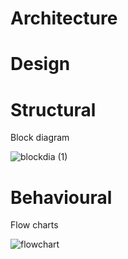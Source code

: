 # Architecture
# Design
# Structural
   Block diagram
   
   ![blockdia (1)](https://user-images.githubusercontent.com/46984887/153385176-b1d26494-cb8a-4ea0-9bed-81d445810849.jpg)

# Behavioural
   Flow charts
   
   ![flowchart](https://user-images.githubusercontent.com/46984887/153385318-0289aa7a-b6b8-4738-9789-64d8b0c7b7d8.jpg)


